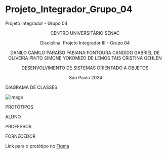 # Projeto_Integrador_Grupo_04
Projeto Integrador - Grupo 04

<center>
CENTRO UNIVERSITÁRIO SENAC

Disciplina: Projeto Integrador III - Grupo 04

DANILO CAMILO PARAÍSO
FABIANA FONTOURA CANDIDO
GABRIEL DE OLIVEIRA PINTO
SIMONE YOKOMIZO DE LEMOS
TAIS CRISTINA GEHLEN 

DESENVOLVIMENTO DE SISTEMAS ORIENTADO A OBJETOS

​
São Paulo
2024

</center>

DIAGRAMA DE CLASSES

![image](https://github.com/Projeto-Integrador-04-POO/Projeto_Integrador_Grupo_04/assets/99208999/8b7522b9-9c6f-4907-b732-6eb0cd57d9a1)

PROTÓTIPOS

ALUNO 

PROFESSOR

FORNECEDOR 





Link para o protótipo no [Figma]([URL_do_link](https://www.figma.com/file/0CFysDmAj76255XK00jl20/Projeto-Integrador?type=design&node-id=1-44&mode=design&t=yEDYbHYB4KH420pX-0)https://www.figma.com/file/0CFysDmAj76255XK00jl20/Projeto-Integrador?type=design&node-id=1-44&mode=design&t=yEDYbHYB4KH420pX-0)

